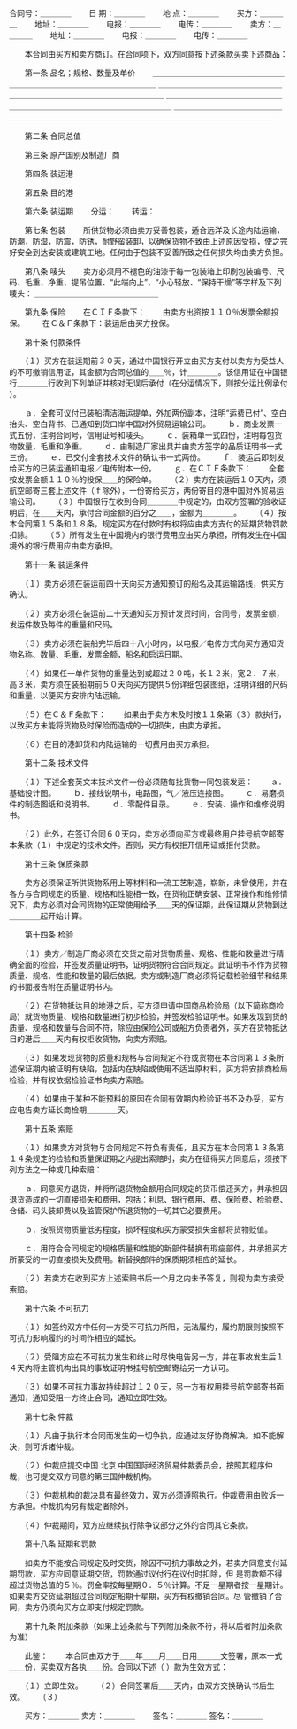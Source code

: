 
 


合同号：＿＿＿＿
　　日 期：＿＿＿＿
　　地 点：＿＿＿＿
　　买方：＿＿＿＿
　　地址：＿＿＿＿
　　电报：＿＿＿＿
　　电传：＿＿＿＿
　　卖方：＿＿＿＿
　　地址：＿＿＿＿
　　电报：＿＿＿＿
　　电传：＿＿＿＿

　　本合同由买方和卖方商订。在合同项下，双方同意按下述条款买卖下述商品：

　　第一条 品名；规格、数量及单价
　　＿＿＿＿＿＿＿＿＿＿＿＿＿＿＿＿＿＿＿＿＿＿＿＿＿＿＿＿＿＿＿＿＿＿＿＿
＿＿＿＿＿＿＿＿＿＿＿＿＿＿＿＿＿＿＿＿＿＿＿＿＿＿＿＿＿＿＿＿＿＿＿＿
＿＿＿＿＿＿＿＿＿＿＿＿＿＿＿＿＿＿＿＿＿＿＿＿＿＿＿＿＿＿＿＿＿＿＿＿
＿＿＿＿＿＿＿＿＿＿＿＿＿＿＿＿＿＿＿＿＿＿＿＿＿＿＿＿＿＿＿＿＿＿＿＿
＿＿＿＿＿＿＿＿＿＿＿＿

　　第二条 合同总值

　　第三条 原产国别及制造厂商

　　第四条 装运港

　　第五条 目的港

　　第六条 装运期
　　分运：
　　转运：

　　第七条 包装
　　所供货物必须由卖方妥善包装，适合远洋及长途内陆运输，防潮，防湿，防震，防锈，耐野蛮装卸，以确保货物不致由上述原因受损，使之完好安全到达安装或建筑工地。任何由于包装不妥善所致之任何损失均由卖方负担。

　　第八条 唛头
　　卖方必须用不褪色的油漆于每一包装箱上印刷包装编号、尺码、毛重、净重、提吊位置、“此端向上”、“小心轻放、“保持干燥”等字样及下列唛头：
＿＿＿＿＿＿＿＿＿＿＿＿＿＿＿＿

　　第九条 保险
　　在ＣＩＦ条款下：
　　由卖方出资按１１０％发票金额投保。
　　在Ｃ＆Ｆ条款下：装运后由买方投保。

　　第十条 付款条件

　　（１）买方在装运期前３０天，通过中国银行开立由买方支付以卖方为受益人的不可撤销信用证，其金额为合同总值的＿＿％，计＿＿＿＿。该信用证在中国银行＿＿＿＿行收到下列单证并核对无误后承付（在分运情况下，则按分运比例承付
）。

　　ａ．全套可议付已装船清洁海运提单，外加两份副本，注明“运费已付”、空白抬头、空白背书、已通知到货口岸中国对外贸易运输公司。
　　ｂ．商业发票一式五份，注明合同号，信用证号和唛头。
　　ｃ．装箱单一式四份，注明每包货物数量，毛重和净重。
　　ｄ．由制造厂家出具并由卖方签字的品质证明书一式三份。
　　ｅ．已交付全套技术文件的确认书一式两份。
　　ｆ．装运后即刻发给买方的已装运通知电报／电传附本一份。
　　ｇ．在ＣＩＦ条款下：
　　全套按发票金额１１０％的投保＿＿的保险单。
　　（２）卖方在装运后１０天内，须航空邮寄三套上述文件（ｆ除外），一份寄给买方，两份寄目的港中国对外贸易运输公司。
　　（３）中国银行在收到合同＿＿＿＿中规定的，由双方签署的验收证明后，在＿＿天内，承付合同金额的百分之＿＿，金额为＿＿＿＿。
　　（４）按本合同第１５条和１８条，规定买方在付款时有权将应由卖方支付的延期货物罚款扣除。
　　（５）所有发生在中国境内的银行费用应由买方承担，所有发生在中国境外的银行费用应由卖方承担。

　　第十一条 装运条件

　　（１）卖方必须在装运前四十天向买方通知预订的船名及其运输路线，供买方确认。

　　（２）卖方必须在装运前二十天通知买方预计发货时间，合同号，发票金额，发运件数及每件的重量和尺码。

　　（３）卖方必须在装船完毕后四十八小时内，以电报／电传方式向买方通知货物名称、数量、毛重，发票金额，船名和启运日期。
  
　　（４）如果任一单件货物的重量达到或超过２０吨，长１２米，宽２．７米，高３米，卖方须在装船期前５０天向买方提供５份详细包装图纸，注明详细的尺码和重量，以便买方安排内陆运输。

　　（５）在Ｃ＆Ｆ条款下：
　　如果由于卖方未及时按１１条第（３）款执行，以致买方未能将货物及时保险而造成的一切损失，由卖方承担。

　　（６）在目的港卸货和内陆运输的一切费用由买方承担。

　　第十二条 技术文件

　　（１）下述全套英文本技术文件一份必须随每批货物一同包装发运：
　　ａ．基础设计图。
　　ｂ．接线说明书，电路图，气／液压连接图。
　　ｃ．易磨损件的制造图纸和说明书。
　　ｄ．零配件目录。
　　ｅ．安装、操作和维修说明书。

　　（２）此外，在签订合同６０天内，卖方必须向买方或最终用户挂号航空邮寄本条款（１）中规定的技术文件。否则，买方有权拒开信用证或拒付货款。

　　第十三条 保质条款

　　卖方必须保证所供货物系用上等材料和一流工艺制造，崭新，未曾使用，并在各方与合同规定的质量、规格和性能相一致，在货物正确安装、正常操作和维修情况下，卖方必须对合同货物的正常使用给予＿＿天的保证期，此保证期从货物到达
＿＿＿＿起开始计算。

　　第十四条 检验

　　（１）卖方／制造厂商必须在交货之前对货物质量、规格、性能和数量进行精确全面的检验，并签发质量证明书，证明货物符合合同规定。此证明书不作为货物质量、规格、性能和数量的最后依据。卖方或制造厂商必须将记载检验细节和结果的书面报告附在质量证明书内。

　　（２）在货物抵达目的地港之后，买方须申请中国商品检验局（以下简称商检局）就货物质量、规格和数量进行初步检验，并签发检验证明书。如果发现到货的质量、规格和数量与合同不符，除应由保险公司或船方负责者外，买方在货物抵达
目的港后＿＿天内有权拒收货物，向卖方索赔。

　　（３）如果发现货物的质量和规格与合同规定不符或货物在本合同第１３条所述保证期内被证明有缺陷，包括内在缺陷或使用不适当原材料，买方将安排商检局检验，并有权依据检验证书向卖方索赔。

　　（４）如果由于某种不能预料的原因在合同有效期内检验证书不及办妥，买方应电告卖方延长商检期＿＿＿＿天。

　　第十五条 索赔

　　（１）如果卖方对货物与合同规定不符负有责任，且买方在本合同第１３条第１４条规定的检验和质量保证期之内提出索赔时，卖方在征得买方同意后，须按下列方法之一种或几种索赔：

　　ａ．同意买方退货，并将所退货物金额用合同规定的货币偿还买方，并承担因退货造成的一切直接损失和费用，包括：利息、银行费用、费、保险费、检验费、仓储、码头装卸费以及监管保护所退货物的一切其它必要费用。

　　ｂ．按照货物质量低劣程度，损坏程度和买方蒙受损失金额将货物贬值。

　　ｃ．用符合合同规定的规格质量和性能的新部件替换有瑕疵部件，并承担买方所蒙受的一切直接损失及费用。新替换部件的保质期须相应的延长。

　　（２）若卖方在收到买方上述索赔书后一个月之内未予答复，则视为卖方接受索赔。

　　第十六条 不可抗力

　　（１）如签约双方中任何一方受不可抗力所阻，无法履约，履约期限则按照不可抗力影响履约的时间作相应的延长。

　　（２）受阻方应在不可抗力发生和终止时尽快电告另一方，并在事故发生后１４天内将主管机构出具的事故证明书挂号航空邮寄给另一方认可。
  
　　（３）如果不可抗力事故持续超过１２０天，另一方有权用挂号航空邮寄书面通知，通知受阻一方终止合同，通知立即生效。

　　第十七条 仲裁

　　（１）凡由于执行本合同而发生的一切争执，应通过友好协商解决。如不能解决，则可诉诸仲裁。

　　（２）仲裁应提交中国
北京
中国国际经济贸易仲裁委员会，按照其程序仲裁，也可提交双方同意的第三国仲裁机构。

　　（３）仲裁机构的裁决具有最终效力，双方必须遵照执行。仲裁费用由败诉一方承担。仲裁机构另有裁定者除外。

　　（４）仲裁期间，双方应继续执行除争议部分之外的合同其它条款。

　　第十八条 延期和罚款

　　如卖方不能按合同规定及时交货，除因不可抗力事故之外，若卖方同意支付延期罚款，买方应同意延期交货，罚款通过议付行在议付时扣除，但 是罚款额不得超过货物总值的５％。罚金率按每星期０．５％计算。不足一星期者按一星期计。如果卖方交货延期超过合同规定船期十星期，买方有权撤销合同。尽 管撤销了合同，卖方仍须向买方立即支付规定罚款。

　　第十九条 附加条款（如果上述条款与下列附加条款不符，将以后者附加条款为准）

　　此鉴：
　　本合同由双方于＿＿年＿＿月＿＿日用＿＿＿文签署，原本一式＿＿份，买卖双方各执＿＿份。合同以下述（ ）款为生效方式：

　　（１）立即生效。
　　（２）合同签署后＿＿天内，由双方交换确认书后生效。
　　（３）
 

　　买方：＿＿＿＿ 卖方：＿＿＿＿
　　签名：＿＿＿＿ 签名：＿＿＿＿

 


 

 
 
 
 
 
  


  
 

  


  


  
 
 
 
 

